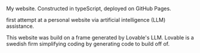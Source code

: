 My website. Constructed in typeScript, deployed on GitHub Pages. 

first attempt at a personal website via artificial intelligence (LLM) assistance. 

This website was build on a frame generated by Lovable's LLM. Lovable is a swedish firm simplifying coding by generating code to build off of.

